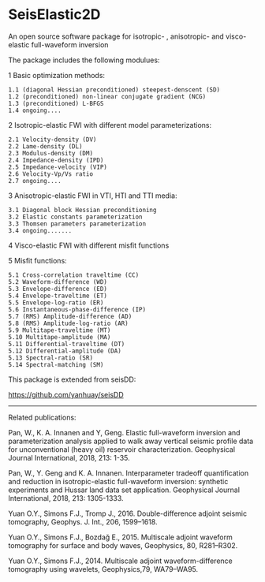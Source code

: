 # SeisElastic2D

An open source software package for isotropic- , anisotropic- and visco-elastic full-waveform inversion

The package includes the following modulues:

1 Basic optimization methods:

    1.1 (diagonal Hessian preconditioned) steepest-denscent (SD)
    1.2 (preconditioned) non-linear conjugate gradient (NCG)
    1.3 (preconditioned) L-BFGS
    1.4 ongoing....

2 Isotropic-elastic FWI with different model parameterizations: 

    2.1 Velocity-density (DV)
    2.2 Lame-density (DL)
    2.3 Modulus-density (DM)
    2.4 Impedance-density (IPD)
    2.5 Impedance-velocity (VIP)
    2.6 Velocity-Vp/Vs ratio
    2.7 ongoing....

3 Anisotropic-elastic FWI in VTI, HTI and TTI media: 

    3.1 Diagonal block Hessian preconditioning
    3.2 Elastic constants parameterization
    3.3 Thomsen parameters parameterization
    3.4 ongoing.......

4 Visco-elastic FWI with different misfit functions

5 Misfit functions: 

    5.1 Cross-correlation traveltime (CC)
    5.2 Waveform-difference (WD)
    5.3 Envelope-difference (ED)
    5.4 Envelope-traveltime (ET) 
    5.5 Envelope-log-ratio (ER)
    5.6 Instantaneous-phase-difference (IP)
    5.7 (RMS) Amplitude-difference (AD)
    5.8 (RMS) Amplitude-log-ratio (AR)
    5.9 Multitape-traveltime (MT)
    5.10 Multitape-amplitude (MA)
    5.11 Differential-traveltime (DT)
    5.12 Differential-amplitude (DA)
    5.13 Spectral-ratio (SR)
    5.14 Spectral-matching (SM)


This package is extended from seisDD:

https://github.com/yanhuay/seisDD

---------------------------------------------------------------------------------------------------------------------------------
Related publications:

Pan, W., K. A. Innanen and Y, Geng. Elastic full-waveform inversion and parameterization analysis applied to walk away vertical
seismic profile data for unconventional (heavy oil) reservoir characterization. Geophysical Journal International, 2018, 213: 1-35.

Pan, W., Y. Geng and K. A. Innanen. Interparameter tradeoff quantification and reduction in isotropic-elastic full-waveform
inversion: synthetic experiments and Hussar land data set application. Geophysical Journal International, 2018, 213: 1305-1333.

Yuan O.Y., Simons F.J., Tromp J., 2016. Double-difference adjoint seismic tomography, Geophys. J. Int., 206, 1599–1618.

Yuan O.Y., Simons F.J., Bozdağ E., 2015. Multiscale adjoint waveform tomography for surface and body waves, Geophysics, 80, R281–R302.

Yuan O.Y., Simons F.J., 2014. Multiscale adjoint waveform-difference tomography using wavelets, Geophysics,79, WA79–WA95.

